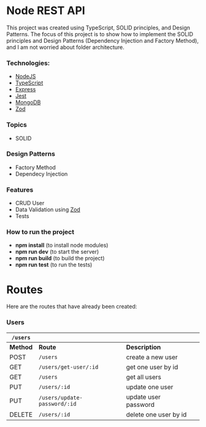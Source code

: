 # Node REST API

This project was created using TypeScript, SOLID principles, and Design Patterns. The focus of this project is to show how to implement the SOLID principles and Design Patterns (Dependency Injection and Factory Method), and I am not worried about folder architecture.

### Technologies:

- [NodeJS](https://nodejs.org/en/)
- [TypeScript](https://www.typescriptlang.org/)
- [Express](https://expressjs.com/pt-br/)
- [Jest](https://jestjs.io/)
- [MongoDB](https://www.mongodb.com/)
- [Zod](https://zod.dev/)

### Topics

- SOLID

### Design Patterns

- Factory Method
- Dependecy Injection

### Features

- CRUD User
- Data Validation using [Zod](https://zod.dev/)
- Tests

### How to run the project

- **npm install** (to install node modules)
- **npm run dev** (to start the server)
- **npm run build** (to build the project)
- **npm run test** (to run the tests)

# Routes

Here are the routes that have already been created:

### Users

| `/users`   |                              |                       |     |
| ---------- | ---------------------------- | --------------------- | --- |
| **Method** | **Route**                    | **Description**       |
| POST       | `/users`                     | create a new user     |
| GET        | `/users/get-user/:id`        | get one user by id    |
| GET        | `/users`                     | get all users         |
| PUT        | `/users/:id`                 | update one user       |
| PUT        | `/users/update-password/:id` | update user password  |
| DELETE     | `/users/:id`                 | delete one user by id |
